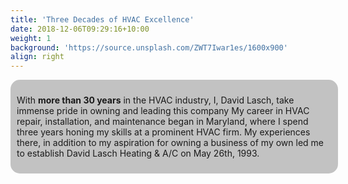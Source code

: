 ```yaml
---
title: 'Three Decades of HVAC Excellence'
date: 2018-12-06T09:29:16+10:00
weight: 1
background: 'https://source.unsplash.com/ZWT7Iwar1es/1600x900'
align: right
---
```


<style>
  .opaque-gray-div {
    background: rgba(180,180,180,.8);
    width: 100%;
    height: auto;
    padding: 10px; /* Add text padding */
    border-radius: 15px; /* Add rounded corners */
  }
</style>

<div class="opaque-gray-div">
  <p>With <b>more than 30 years</b> in the HVAC industry, I, David Lasch, take immense pride in owning and leading this company My career in HVAC repair, installation, and maintenance began in Maryland, where I spend three years honing my skills at a prominent HVAC firm. My experiences there, in addition to my aspiration for owning a business of my own led me to establish David Lasch Heating & A/C on May 26th, 1993.</p>
</div>
